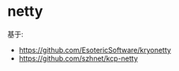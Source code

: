 # netty

基于:

- <https://github.com/EsotericSoftware/kryonetty>
- <https://github.com/szhnet/kcp-netty>
